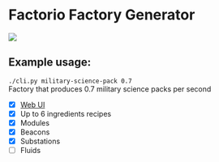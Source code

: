 # Factorio Factory Generator
![](./screenshot.png)

## Example usage:
`./cli.py military-science-pack 0.7`  
Factory that produces 0.7 military science packs per second

- [x] [Web UI](https://randacek.dev/s/f/ffglive)
- [x] Up to 6 ingredients recipes
- [x] Modules
- [x] Beacons
- [x] Substations
- [ ] Fluids
